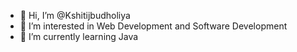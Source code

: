 - 👋 Hi, I’m @Kshitijbudholiya
- 👀 I’m interested in Web Development and Software Development
- 🌱 I’m currently learning Java

<!---
Kshitijbudholiya/Kshitijbudholiya is a ✨ special ✨ repository because its `README.md` (this file) appears on your GitHub profile.
You can click the Preview link to take a look at your changes.
--->
